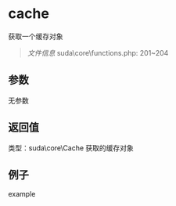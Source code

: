 # cache
获取一个缓存对象
> *文件信息* suda\core\functions.php: 201~204

## 参数

无参数

## 返回值
类型：suda\core\Cache
 获取的缓存对象

## 例子

example
